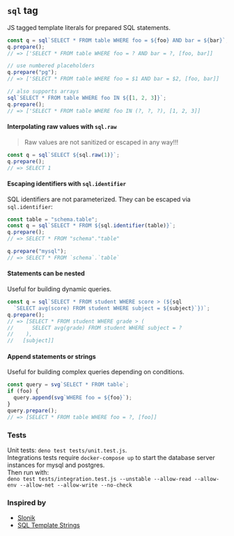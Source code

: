 ## `sql` tag

JS tagged template literals for prepared SQL statements.

```js
const q = sql`SELECT * FROM table WHERE foo = ${foo} AND bar = ${bar}`;
q.prepare();
// => ['SELECT * FROM table WHERE foo = ? AND bar = ?, [foo, bar]]

// use numbered placeholders
q.prepare("pg");
// => ['SELECT * FROM table WHERE foo = $1 AND bar = $2, [foo, bar]]

// also supports arrays
sql`SELECT * FROM table WHERE foo IN ${[1, 2, 3]}`;
q.prepare();
// => ['SELECT * FROM table WHERE foo IN (?, ?, ?), [1, 2, 3]]
```

#### Interpolating raw values with `sql.raw`

> Raw values are not sanitized or escaped in any way!!!

```js
const q = sql`SELECT ${sql.raw(1)}`;
q.prepare();
// => SELECT 1
```

#### Escaping identifiers with `sql.identifier`

SQL identifiers are not parameterized. They can be escaped via `sql.identifier`:

```js
const table = "schema.table";
const q = sql`SELECT * FROM ${sql.identifier(table)}`;
q.prepare();
// => SELECT * FROM "schema"."table"

q.prepare("mysql");
// => SELECT * FROM `schema`.`table`
```

#### Statements can be nested

Useful for building dynamic queries.

```js
const q = sql`SELECT * FROM student WHERE score > (${sql
  `SELECT avg(score) FROM student WHERE subject = ${subject}`})`;
q.prepare();
// => [SELECT * FROM student WHERE grade > (
//      SELECT avg(grade) FROM student WHERE subject = ?
//    ),
//   [subject]]
```

#### Append statements or strings

Useful for building complex queries depending on conditions.

```js
const query = svg`SELECT * FROM table`;
if (foo) {
  query.append(svg`WHERE foo = ${foo}`);
}
query.prepare();
// => [SELECT * FROM table WHERE foo = ?, [foo]]
```

### Tests

Unit tests: `deno test tests/unit.test.js`.\
Integrations tests require `docker-compose up` to start the database server
instances for mysql and postgres.\
Then run with:\
`deno test tests/integration.test.js --unstable --allow-read --allow-env --allow-net --allow-write --no-check`

### Inspired by

- [Slonik](https://github.com/gajus/slonik)
- [SQL Template Strings](https://github.com/felixfbecker/node-sql-template-strings)
